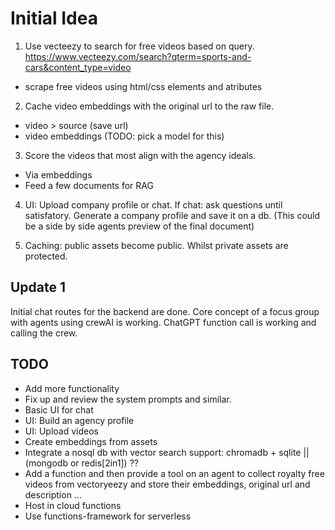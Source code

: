 # Initial Idea
1. Use vecteezy to search for free videos based on query. 
https://www.vecteezy.com/search?qterm=sports-and-cars&content_type=video
- scrape free videos using html/css elements and atributes

2. Cache video embeddings with the original url to the raw file.
- video > source (save url)
- video embeddings (TODO: pick a model for this)

3. Score the videos that most align with the agency ideals.
- Via embeddings
- Feed a few documents for RAG

4. UI: Upload company profile or chat. If chat: ask questions until satisfatory. Generate a company profile and save it on a db.
(This could be a side by side agents preview of the final document)

5. Caching: public assets become public. Whilst private assets are protected.

## Update 1
Initial chat routes for the backend are done.
Core concept of a focus group with agents using crewAI is working.
ChatGPT function call is working and calling the crew.

## TODO
- Add more functionality
- Fix up and review the system prompts and similar.
- Basic UI for chat
- UI: Build an agency profile
- UI: Upload videos
- Create embeddings from assets
- Integrate a nosql db with vector search support: chromadb + sqlite || (mongodb or redis[2in1]) ??
- Add a function and then provide a tool on an agent to collect royalty free videos from vectoryeezy and store their embeddings, original url and description
...
- Host in cloud functions
- Use functions-framework for serverless



